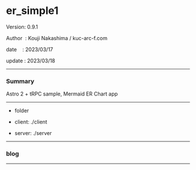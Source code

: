 ﻿# er_simple1

 Version: 0.9.1

 Author  : Kouji Nakashima / kuc-arc-f.com

 date    : 2023/03/17 

 update  : 2023/03/18

***
### Summary

Astro 2 + tRPC sample, Mermaid ER Chart app

***
* folder

* client: ./client
* server: ./server

***
### blog

***

